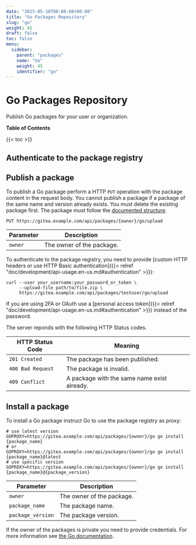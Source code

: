 ```yaml
---
date: "2023-05-10T00:00:00+00:00"
title: "Go Packages Repository"
slug: "go"
weight: 45
draft: false
toc: false
menu:
  sidebar:
    parent: "packages"
    name: "Go"
    weight: 45
    identifier: "go"
---
```


# Go Packages Repository

Publish Go packages for your user or organization.

**Table of Contents**

{{< toc >}}

## Authenticate to the package registry



## Publish a package

To publish a Go package perform a HTTP `PUT` operation with the package content in the request body.
You cannot publish a package if a package of the same name and version already exists. You must delete the existing package first.
The package must follow the [documented structure](https://go.dev/ref/mod#zip-files).

```
PUT https://gitea.example.com/api/packages/{owner}/go/upload
```

| Parameter | Description |
| --------- | ----------- |
| `owner`   | The owner of the package. |

To authenticate to the package registry, you need to provide [custom HTTP headers or use HTTP Basic authentication]({{< relref "doc/development/api-usage.en-us.md#authentication" >}}):

```shell
curl --user your_username:your_password_or_token \
     --upload-file path/to/file.zip \
     https://gitea.example.com/api/packages/testuser/go/upload
```

If you are using 2FA or OAuth use a [personal access token]({{< relref "doc/development/api-usage.en-us.md#authentication" >}}) instead of the password.

The server reponds with the following HTTP Status codes.

| HTTP Status Code  | Meaning |
| ----------------- | ------- |
| `201 Created`     | The package has been published. |
| `400 Bad Request` | The package is invalid. |
| `409 Conflict`    | A package with the same name exist already. |

## Install a package

To install a Go package instruct Go to use the package registry as proxy:

```shell
# use latest version
GOPROXY=https://gitea.example.com/api/packages/{owner}/go go install {package_name}
# or
GOPROXY=https://gitea.example.com/api/packages/{owner}/go go install {package_name}@latest
# use specific version
GOPROXY=https://gitea.example.com/api/packages/{owner}/go go install {package_name}@{package_version}
```

| Parameter         | Description |
| ----------------- | ----------- |
| `owner`           | The owner of the package. |
| `package_name`    | The package name. |
| `package_version` | The package version. |

If the owner of the packages is private you need to provide credentials.
For more information see [the Go documentation](https://go.dev/ref/mod#private-module-proxy-auth).